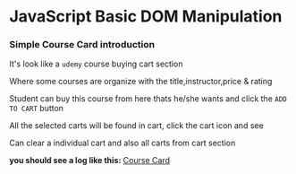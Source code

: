 # JavaScript Basic DOM Manipulation
### Simple Course Card introduction

It's look like a `udemy` course buying cart section

Where some courses are organize with the title,instructor,price & rating

Student can buy this course from here thats he/she wants and click the `ADD TO CART` button

All the selected carts will be found in cart, click the cart icon and see

Can clear a individual cart and also all carts from cart section

**you should see a log like this:**  [Course Card](https://saifakib.github.io/Shopping_card/)



